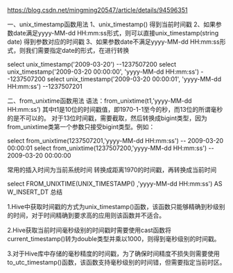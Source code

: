 
https://blog.csdn.net/mingming20547/article/details/94596351

一、unix_timestamp函数用法 
1、unix_timestamp() 得到当前时间戳 
2、如果参数date满足yyyy-MM-dd HH:mm:ss形式，则可以直接unix_timestamp(string date) 得到参数对应的时间戳 
3、如果参数date不满足yyyy-MM-dd HH:mm:ss形式，则我们需要指定date的形式，在进行转换 

select unix_timestamp('2009-03-20')   --1237507200
select unix_timestamp('2009-03-20 00:00:00', 'yyyy-MM-dd HH:mm:ss') --1237507200
select unix_timestamp('2009-03-20 00:00:01', 'yyyy-MM-dd HH:mm:ss') --1237507201
 

二、from_unixtime函数用法 
语法：from_unixtime(t1,’yyyy-MM-dd HH:mm:ss’) 
其中t1是10位的时间戳值，即1970-1-1至今的秒，而13位的所谓毫秒的是不可以的。 
对于13位时间戳，需要截取，然后转换成bigint类型，因为from_unixtime类第一个参数只接受bigint类型。例如： 

select from_unixtime(1237507201,'yyyy-MM-dd HH:mm:ss') -- 2009-03-20 00:00:01
select from_unixtime(1237507200,'yyyy-MM-dd HH:mm:ss') -- 2009-03-20 00:00:00
 
常用的插入时间为当前系统时间 转换成距离1970的时间戳，再转换成当前时间
 
select FROM_UNIXTIME(UNIX_TIMESTAMP() ,'yyyy-MM-dd HH:mm:ss') AS W_INSERT_DT
总结

1.Hive中获取时间戳的方式为unix_timestamp()函数，该函数只能够精确到秒级别的时间，对于时间精确到要求高的应用则该函数并不适合。

2.Hive获取当前时间毫秒级别的时间戳时需要使用cast函数将current_timestamp()转为double类型并乘以1000，则得到毫秒级别的时间戳。

3.对于Hive库中存储的毫秒精度的时间戳，为了确保时间精度不损失则需要使用to_utc_timestamp()函数，该函数支持毫秒级别的时间错，但需要指定当前时区。